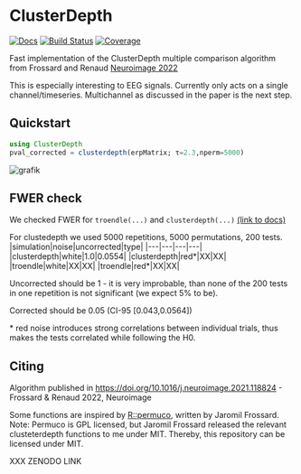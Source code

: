 # ClusterDepth


[![Docs](https://img.shields.io/badge/docs-dev-blue.svg)](https://s-ccs.github.io/ClusterDepth.jl/dev/)
[![Build Status](https://github.com/s-ccs/ClusterDepth.jl/actions/workflows/CI.yml/badge.svg?branch=main)](https://github.com/s-ccs/ClusterDepth.jl/actions/workflows/CI.yml?query=branch%3Amain)
[![Coverage](https://codecov.io/gh/s-ccs/ClusterDepth.jl/branch/main/graph/badge.svg)](https://codecov.io/gh/s-ccs/ClusterDepth.jl)

Fast implementation of the ClusterDepth multiple comparison algorithm from Frossard and Renaud [Neuroimage 2022](https://doi.org/10.1016/j.neuroimage.2021.118824)

This is especially interesting to EEG signals. Currently only acts on a single channel/timeseries. Multichannel as discussed in the paper is the next step.

## Quickstart
```julia
using ClusterDepth
pval_corrected = clusterdepth(erpMatrix; τ=2.3,nperm=5000)
```
![grafik](https://user-images.githubusercontent.com/10183650/218683929-5fc27ca0-8076-479e-b359-a212bda0b346.png)

## FWER check
We checked FWER for `troendle(...)` and `clusterdepth(...)` [(link to docs)](https://www.s-ccs.de/ClusterDepth.jl/dev/reference/type1/)

For clustedepth we used 5000 repetitions, 5000 permutations, 200 tests.
|simulation|noise|uncorrected|type|
|---|---|---|---|
|clusterdepth|white|1.0|0.0554|
|clusterdepth|red*|XX|XX|
|troendle|white|XX|XX|
|troendle|red*|XX|XX|

Uncorrected should be 1 - it is very improbable, than none of the 200 tests in one repetition is not significant (we expect 5% to be).

Corrected should be 0.05 (CI-95 [0.043,0.0564])


\* red noise introduces strong correlations between individual trials, thus makes the tests correlated while following the H0.

## Citing
Algorithm published in https://doi.org/10.1016/j.neuroimage.2021.118824 - Frossard & Renaud 2022, Neuroimage

Some functions are inspired by [R::permuco](https://cran.r-project.org/web/packages/permuco/index.html), written by Jaromil Frossard. Note: Permuco is GPL licensed, but Jaromil Frossard released the relevant clusteterdepth functions to me under MIT. Thereby, this repository can be licensed under MIT.

XXX ZENODO LINK
